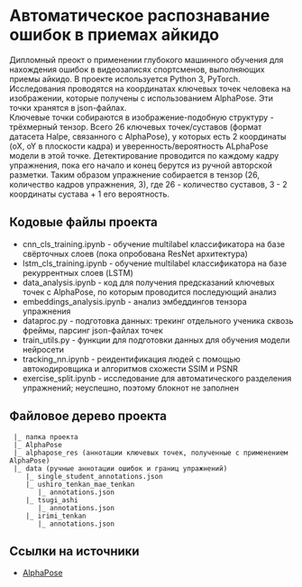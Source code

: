 # Автоматическое распознавание ошибок в приемах айкидо
Дипломный преокт о применении глубокого машинного обучения для нахождения ошибок в видеозаписях спортсменов, выполняющих приемы айкидо. В проекте используется Python 3, PyTorch.  
Исследования проводятся на координатах ключевых точек человека на изображении, которые получены с использованием AlphaPose. Эти точки хранятся в json-файлах.  
Ключевые точки собираются в изображение-подобную структуру - трёхмерный тензор. Всего 26 ключевых точек/суставов (формат датасета Halpe, связанного с AlphaPose), у которых есть 2 координаты (oX, oY в плоскости кадра) и уверенность/вероятность ALphaPose модели в этой точке. Детектирование проводится по каждому кадру упражнения, пока его начало и конец берутся из ручной авторской разметки. Таким образом упражнение собирается в тензор (26, количество кадров упражнения, 3), где 26 - количество суставов, 3 - 2 координаты сустава + 1 его вероятность.
## Кодовые файлы проекта
- cnn_cls_training.ipynb - обучение multilabel классификатора на базе свёрточных слоев (пока опробована ResNet архитектура)
- lstm_cls_training.ipynb - обучение multilabel классификатора на базе рекуррентных слоев (LSTM)
- data_analysis.ipynb - код для получения предсказаний ключевых точек с AlphaPose, по которым проводится последующий анализ
- embeddings_analysis.ipynb - анализ эмбеддингов тензора упражнения
- dataproc.py - подготовка данных: трекинг отдельного ученика сквозь фреймы, парсинг json-файлах точек
- train_utils.py - функции для подготовки данных для обучения модели нейросети
- tracking_nn.ipynb - реидентификация людей с помощью автокодировщика и алгоритмов схожести SSIM и PSNR
- exercise_split.ipynb - исследование для автоматического разделения упражнений; неуспешно, поэтому блокнот не заполнен
## Файловое дерево проекта

```
 |_ папка проекта
 |_ AlphaPose
 |_ alphapose_res (аннотации ключевых точек, полученные с применением AlphaPose)
 |_ data (ручные аннотации ошибок и границ упражнений)
    |_ single_student_annotations.json
    |_ ushiro_tenkan_mae_tenkan
       |_ annotations.json
    |_ tsugi_ashi
       |_ annotations.json
    |_ irimi_tenkan
       |_ annotations.json

```
## Ссылки на источники
- [AlphaPose](https://github.com/MVIG-SJTU/AlphaPose) 
